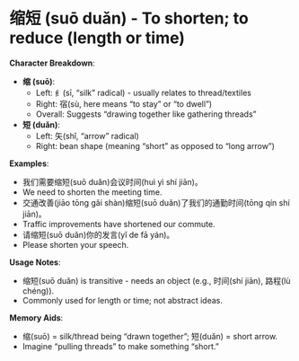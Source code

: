 # **缩短 (suō duǎn) - To shorten; to reduce (length or time)**

**Character Breakdown**:  
- **缩 (suō)**:
  - Left: 纟(sī, “silk” radical) - usually relates to thread/textiles
  - Right: 宿(sù, here means “to stay” or “to dwell”)
  - Overall: Suggests “drawing together like gathering threads”  
- **短 (duǎn)**:
  - Left: 矢(shǐ, “arrow” radical)
  - Right: bean shape (meaning “short” as opposed to “long arrow”)

**Examples**:  
- 我们需要缩短(suō duǎn)会议时间(huì yì shí jiān)。  
- We need to shorten the meeting time.  
- 交通改善(jiāo tōng gǎi shàn)缩短(suō duǎn)了我们的通勤时间(tōng qín shí jiān)。  
- Traffic improvements have shortened our commute.  
- 请缩短(suō duǎn)你的发言(yǐ de fā yán)。  
- Please shorten your speech.

**Usage Notes**:  
- 缩短(suō duǎn) is transitive - needs an object (e.g., 时间(shí jiān), 路程(lù chéng)).  
- Commonly used for length or time; not abstract ideas.

**Memory Aids**:  
- 缩(suō) = silk/thread being “drawn together”; 短(duǎn) = short arrow.  
- Imagine “pulling threads” to make something “short.”